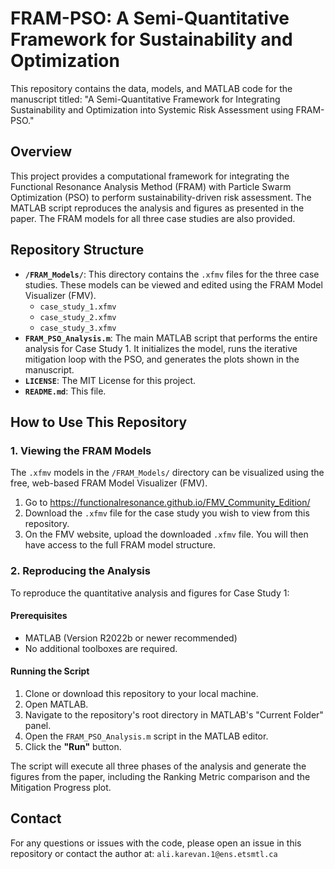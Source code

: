 # FRAM-PSO: A Semi-Quantitative Framework for Sustainability and Optimization

This repository contains the data, models, and MATLAB code for the manuscript titled: "A Semi-Quantitative Framework for Integrating Sustainability and Optimization into Systemic Risk Assessment using FRAM-PSO."

## Overview

This project provides a computational framework for integrating the Functional Resonance Analysis Method (FRAM) with Particle Swarm Optimization (PSO) to perform sustainability-driven risk assessment. The MATLAB script reproduces the analysis and figures as presented in the paper. The FRAM models for all three case studies are also provided.

## Repository Structure

- **`/FRAM_Models/`**: This directory contains the `.xfmv` files for the three case studies. These models can be viewed and edited using the FRAM Model Visualizer (FMV).
  - `case_study_1.xfmv`
  - `case_study_2.xfmv`
  - `case_study_3.xfmv`
- **`FRAM_PSO_Analysis.m`**: The main MATLAB script that performs the entire analysis for Case Study 1. It initializes the model, runs the iterative mitigation loop with the PSO, and generates the plots shown in the manuscript.
- **`LICENSE`**: The MIT License for this project.
- **`README.md`**: This file.

## How to Use This Repository

### 1. Viewing the FRAM Models

The `.xfmv` models in the `/FRAM_Models/` directory can be visualized using the free, web-based FRAM Model Visualizer (FMV).

1.  Go to https://functionalresonance.github.io/FMV_Community_Edition/
2.  Download the `.xfmv` file for the case study you wish to view from this repository.
3.  On the FMV website, upload the downloaded `.xfmv` file. You will then have access to the full FRAM model structure.

### 2. Reproducing the Analysis

To reproduce the quantitative analysis and figures for Case Study 1:

#### Prerequisites
-   MATLAB (Version R2022b or newer recommended)
-   No additional toolboxes are required.

#### Running the Script
1.  Clone or download this repository to your local machine.
2.  Open MATLAB.
3.  Navigate to the repository's root directory in MATLAB's "Current Folder" panel.
4.  Open the `FRAM_PSO_Analysis.m` script in the MATLAB editor.
5.  Click the **"Run"** button.

The script will execute all three phases of the analysis and generate the figures from the paper, including the Ranking Metric comparison and the Mitigation Progress plot.


## Contact

For any questions or issues with the code, please open an issue in this repository or contact the  author at: `ali.karevan.1@ens.etsmtl.ca`
